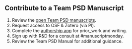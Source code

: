 ## Contribute to a Team PSD Manuscript

1. Review the [open Team PSD manuscripts](https://mtl.how/manuscripts).
2. Request access to OSF & Zotero (via PI).
3. Complete the [authorship app](https://mtl.how/authorship) for prior_work and writing.
4. Sign up with R&D for a consult at #manuscriptmonday.
5. Review the Team PSD Manual for additional guidance.
